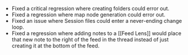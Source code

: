 - Fixed a critical regression where creating folders could error out.
- Fixed a regression where map node generation could error out.
- Fixed an issue where Session files could enter a never-ending change loop.
- Fixed a regression where adding notes to a [[Feed Lens]] would place that new note to the right of the feed in the thread instead of just creating it at the bottom of the feed.
